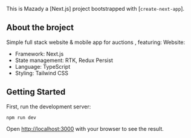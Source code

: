 This is Mazady a [Next.js] project bootstrapped with [`create-next-app`].
## About the broject
Simple full stack website & mobile app for auctions , featuring:
Website:

* Framework: Next.js
* State management: RTK, Redux Persist
* Language: TypeScript
* Styling: Tailwind CSS


## Getting Started

First, run the development server:

```
npm run dev
```

Open [http://localhost:3000](http://localhost:3000) with your browser to see the result.

